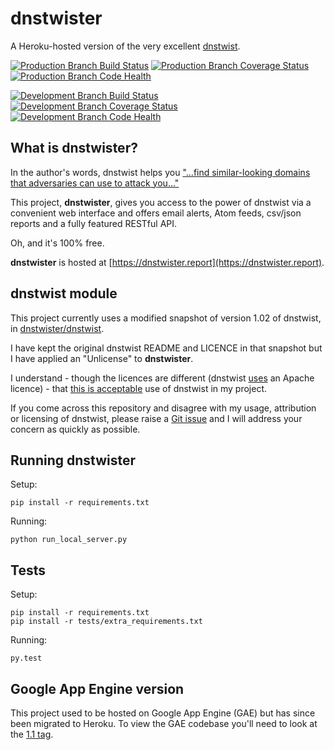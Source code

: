 # dnstwister

A Heroku-hosted version of the very excellent
[dnstwist](https://github.com/elceef/dnstwist).

[![Production Branch Build Status](https://travis-ci.org/thisismyrobot/dnstwister.svg?branch=heroku-deploy)](https://travis-ci.org/thisismyrobot/dnstwister)
[![Production Branch Coverage Status](https://coveralls.io/repos/github/thisismyrobot/dnstwister/badge.svg?branch=heroku-deploy)](https://coveralls.io/github/thisismyrobot/dnstwister?branch=heroku-deploy)
[![Production Branch Code Health](https://landscape.io/github/thisismyrobot/dnstwister/heroku-deploy/landscape.svg?style=flat)](https://landscape.io/github/thisismyrobot/dnstwister/heroku-deploy)

[![Development Branch Build Status](https://travis-ci.org/thisismyrobot/dnstwister.svg?branch=master)](https://travis-ci.org/thisismyrobot/dnstwister)
[![Development Branch Coverage Status](https://coveralls.io/repos/github/thisismyrobot/dnstwister/badge.svg?branch=master)](https://coveralls.io/github/thisismyrobot/dnstwister?branch=master)
[![Development Branch Code Health](https://landscape.io/github/thisismyrobot/dnstwister/master/landscape.svg?style=flat)](https://landscape.io/github/thisismyrobot/dnstwister/master)

## What is dnstwister?

In the author's words, dnstwist helps you
["...find similar-looking domains that adversaries can use to attack you..."](https://github.com/elceef/dnstwist/blob/master/docs/README.md)

This project, __dnstwister__, gives you access to the power of dnstwist via a
convenient web interface and offers email alerts, Atom feeds, csv/json reports
and a fully featured RESTful API.

Oh, and it's 100% free.

__dnstwister__ is hosted at [https://dnstwister.report](https://dnstwister.report).

## dnstwist module

This project currently uses a modified snapshot of version 1.02 of dnstwist, in
[dnstwister/dnstwist](dnstwister/dnstwist).

I have kept the original dnstwist README and LICENCE in that snapshot but I
have applied an "Unlicense" to __dnstwister__.

I understand - though the licences are different (dnstwist 
[uses](https://github.com/elceef/dnstwist/blob/master/docs/LICENSE) an
Apache licence) - that [this is acceptable](http://opensource.stackexchange.com/a/963/3236)
use of dnstwist in my project.

If you come across this repository and disagree with my usage, attribution or
licensing of dnstwist, please raise a
[Git issue](https://github.com/thisismyrobot/dnstwister/issues) and I will
address your concern as quickly as possible.

## Running dnstwister

Setup:

    pip install -r requirements.txt

Running:

    python run_local_server.py

## Tests

Setup:

    pip install -r requirements.txt
    pip install -r tests/extra_requirements.txt

Running:

    py.test

## Google App Engine version

This project used to be hosted on Google App Engine (GAE) but has since been migrated to Heroku. To view
the GAE codebase you'll need to look at the [1.1
tag](https://github.com/thisismyrobot/dnstwister/releases/tag/1.1).
